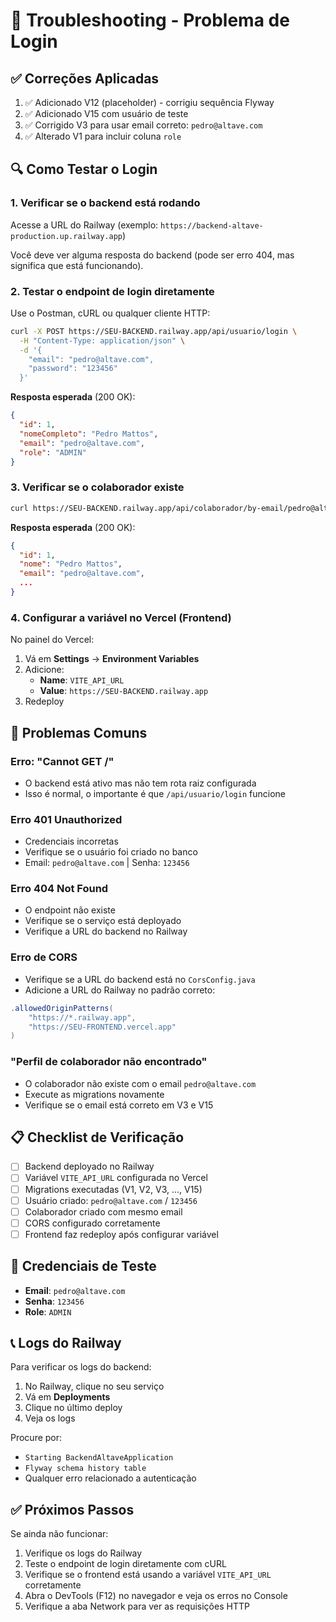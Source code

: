 # 🔧 Troubleshooting - Problema de Login

## ✅ Correções Aplicadas

1. ✅ Adicionado V12 (placeholder) - corrigiu sequência Flyway
2. ✅ Adicionado V15 com usuário de teste
3. ✅ Corrigido V3 para usar email correto: `pedro@altave.com`
4. ✅ Alterado V1 para incluir coluna `role`

## 🔍 Como Testar o Login

### 1. Verificar se o backend está rodando

Acesse a URL do Railway (exemplo: `https://backend-altave-production.up.railway.app`)

Você deve ver alguma resposta do backend (pode ser erro 404, mas significa que está funcionando).

### 2. Testar o endpoint de login diretamente

Use o Postman, cURL ou qualquer cliente HTTP:

```bash
curl -X POST https://SEU-BACKEND.railway.app/api/usuario/login \
  -H "Content-Type: application/json" \
  -d '{
    "email": "pedro@altave.com",
    "password": "123456"
  }'
```

**Resposta esperada** (200 OK):
```json
{
  "id": 1,
  "nomeCompleto": "Pedro Mattos",
  "email": "pedro@altave.com",
  "role": "ADMIN"
}
```

### 3. Verificar se o colaborador existe

```bash
curl https://SEU-BACKEND.railway.app/api/colaborador/by-email/pedro@altave.com
```

**Resposta esperada** (200 OK):
```json
{
  "id": 1,
  "nome": "Pedro Mattos",
  "email": "pedro@altave.com",
  ...
}
```

### 4. Configurar a variável no Vercel (Frontend)

No painel do Vercel:

1. Vá em **Settings** → **Environment Variables**
2. Adicione:
   - **Name**: `VITE_API_URL`
   - **Value**: `https://SEU-BACKEND.railway.app`
3. Redeploy

## 🐛 Problemas Comuns

### Erro: "Cannot GET /"
- O backend está ativo mas não tem rota raiz configurada
- Isso é normal, o importante é que `/api/usuario/login` funcione

### Erro 401 Unauthorized
- Credenciais incorretas
- Verifique se o usuário foi criado no banco
- Email: `pedro@altave.com` | Senha: `123456`

### Erro 404 Not Found
- O endpoint não existe
- Verifique se o serviço está deployado
- Verifique a URL do backend no Railway

### Erro de CORS
- Verifique se a URL do backend está no `CorsConfig.java`
- Adicione a URL do Railway no padrão correto:
```java
.allowedOriginPatterns(
    "https://*.railway.app",
    "https://SEU-FRONTEND.vercel.app"
)
```

### "Perfil de colaborador não encontrado"
- O colaborador não existe com o email `pedro@altave.com`
- Execute as migrations novamente
- Verifique se o email está correto em V3 e V15

## 📋 Checklist de Verificação

- [ ] Backend deployado no Railway
- [ ] Variável `VITE_API_URL` configurada no Vercel
- [ ] Migrations executadas (V1, V2, V3, ..., V15)
- [ ] Usuário criado: `pedro@altave.com` / `123456`
- [ ] Colaborador criado com mesmo email
- [ ] CORS configurado corretamente
- [ ] Frontend faz redeploy após configurar variável

## 🔑 Credenciais de Teste

- **Email**: `pedro@altave.com`
- **Senha**: `123456`
- **Role**: `ADMIN`

## 📞 Logs do Railway

Para verificar os logs do backend:

1. No Railway, clique no seu serviço
2. Vá em **Deployments**
3. Clique no último deploy
4. Veja os logs

Procure por:
- `Starting BackendAltaveApplication`
- `Flyway schema history table`
- Qualquer erro relacionado a autenticação

## ✅ Próximos Passos

Se ainda não funcionar:

1. Verifique os logs do Railway
2. Teste o endpoint de login diretamente com cURL
3. Verifique se o frontend está usando a variável `VITE_API_URL` corretamente
4. Abra o DevTools (F12) no navegador e veja os erros no Console
5. Verifique a aba Network para ver as requisições HTTP

